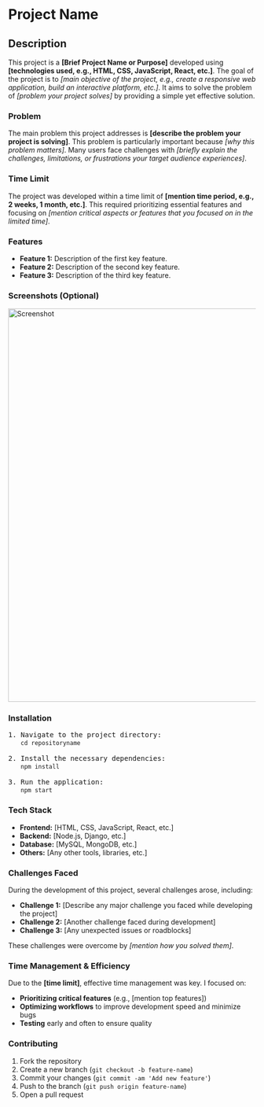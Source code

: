 # Project Name

## Description

This project is a <strong>[Brief Project Name or Purpose]</strong> developed using <strong>[technologies used, e.g., HTML, CSS, JavaScript, React, etc.]</strong>. The goal of the project is to <em>[main objective of the project, e.g., create a responsive web application, build an interactive platform, etc.]</em>. It aims to solve the problem of <em>[problem your project solves]</em> by providing a simple yet effective solution.

### Problem
The main problem this project addresses is <strong>[describe the problem your project is solving]</strong>. This problem is particularly important because <em>[why this problem matters]</em>. Many users face challenges with <em>[briefly explain the challenges, limitations, or frustrations your target audience experiences]</em>.

### Time Limit
The project was developed within a time limit of <strong>[mention time period, e.g., 2 weeks, 1 month, etc.]</strong>. This required prioritizing essential features and focusing on <em>[mention critical aspects or features that you focused on in the limited time]</em>.

### Features
<ul>
  <li><strong>Feature 1:</strong> Description of the first key feature.</li>
  <li><strong>Feature 2:</strong> Description of the second key feature.</li>
  <li><strong>Feature 3:</strong> Description of the third key feature.</li>
  <!-- Add as many features as needed -->
</ul>

### Screenshots (Optional)
<img src="![main](https://github.com/user-attachments/assets/9c79f9f7-3954-4a91-b7ea-0d81e389e1ed)" alt="Screenshot" width="800px"/>




### Installation

<pre>
1. Navigate to the project directory:
   <code>cd repositoryname</code>

2. Install the necessary dependencies:
   <code>npm install</code>

3. Run the application:
   <code>npm start</code>
</pre>

### Tech Stack
<ul>
  <li><strong>Frontend:</strong> [HTML, CSS, JavaScript, React, etc.]</li>
  <li><strong>Backend:</strong> [Node.js, Django, etc.]</li>
  <li><strong>Database:</strong> [MySQL, MongoDB, etc.]</li>
  <li><strong>Others:</strong> [Any other tools, libraries, etc.]</li>
</ul>

### Challenges Faced
During the development of this project, several challenges arose, including:
<ul>
  <li><strong>Challenge 1:</strong> [Describe any major challenge you faced while developing the project]</li>
  <li><strong>Challenge 2:</strong> [Another challenge faced during development]</li>
  <li><strong>Challenge 3:</strong> [Any unexpected issues or roadblocks]</li>
</ul>
These challenges were overcome by <em>[mention how you solved them]</em>.

### Time Management & Efficiency
Due to the <strong>[time limit]</strong>, effective time management was key. I focused on:
<ul>
  <li><strong>Prioritizing critical features</strong> (e.g., [mention top features])</li>
  <li><strong>Optimizing workflows</strong> to improve development speed and minimize bugs</li>
  <li><strong>Testing</strong> early and often to ensure quality</li>
</ul>

### Contributing
<ol>
  <li>Fork the repository</li>
  <li>Create a new branch (<code>git checkout -b feature-name</code>)</li>
  <li>Commit your changes (<code>git commit -am 'Add new feature'</code>)</li>
  <li>Push to the branch (<code>git push origin feature-name</code>)</li>
  <li>Open a pull request</li>
</ol>
